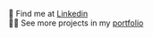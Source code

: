 📮 Find me at [Linkedin](https://www.linkedin.com/in/linusje)<br>🧑‍💻 See more projects in my [portfolio](https://www.linuseriksson.com/)
